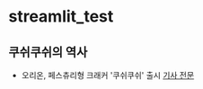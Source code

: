 # streamlit_test
## 쿠쉬쿠쉬의 역사
* 오리온, 페스츄리형 크래커 '쿠쉬쿠쉬' 출시
[기사 전문](http://www.100ssd.co.kr/news/articleView.html?idxno=51288)